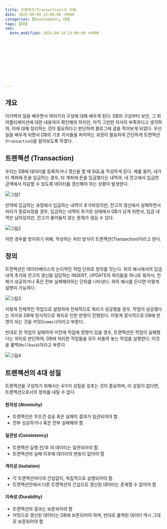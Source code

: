 ```yaml
---
title: 트랜젝션(Transaction)의 이해
date: 2025-09-09 23:00:00 +0900
categories: [Development, DB]
tags: [DB]
seo:
  date_modified: 2025-09-10 23:00:00 +0900











---
```




## 개요

아키텍처 일을 배우면서 여러가지 구성에 대해 배우게 된다. DB의 구성부터 보안, 그 외 어플리케이션에 대한 내용까지 확인해야 하지만, 아직 그만한 지식이 부족하다고 생각하여, 이에 대해 정리하는 것이 필요하다고 판단하여 블로그에 글을 적어보게 되었다. 우선 일을 배우게 되면서 DB의 기초 지식들을 파악하는 과정이 필요하여 간단하게 트랜젝션(`Transaction`)을 알아보도록 하겠다.

## 트랜젝션 (Transaction)

우리는 DB에 데이터를 등록하거나 갱신을 할 때 SQL을 작성하게 된다. 예를 들어, 내가 타 계좌에 돈을 입금하는 경우, 타 계좌에 돈을 입금했다는 내역과, 내 잔고에서 입금한 금액에서 차감할 수 있도록 데이터를 갱신해야 하는 상황이 발생한다. 

![그림1](https://res.cloudinary.com/dabajegcx/image/upload/v1757427929/transaction1_pu8ciy.png)

만약에 입금하는 과정에서 입금하는 내역이 추가되었지만, 잔고의 갱신에서 실패하면서 처리가 종료되었을 경우, 입금하는 내역이 추가된 상태에서 DB가 남게 되면서, 입금 내역은 남아있지만, 잔고가 줄어들지 않는 문제가 생길 수 있다.

![그림2](https://res.cloudinary.com/dabajegcx/image/upload/v1757427929/transaction2_ih42rw.png)

이런 경우를 방지하기 위해, 작성하는 처리 방식이 트랜젝션(Transaction)이라고 한다.

## 정의

트랜젝션은 데이터베이스의 논리적인 작업 단위로 정의를 짓는다. 위의 예시에서의 입금 내역 추가와 잔고의 갱신을 담당하는 INSERT, UPDATE의 쿼리들을 하나로 묶어서, 전체가 성공하거나 혹은 전부 실패해야하는 단위를 나타낸다. 위의 예시를 든다면 이렇게 설명이 가능하다.

![그림3](https://res.cloudinary.com/dabajegcx/image/upload/v1757427929/transaction3_omtrnc.png)

이렇게 전체적인 작업으로 설정하여 전체적으로 쿼리가 성공했을 경우, 작업이 성공했다는 의미로 DB에 정식적으로 쿼리로 인한 반영이 진행된다.
이렇게 정식적으로 DB에 반영이 되는 것을 커밋(`Commit`)이라고 부른다.

반대로 한 작업이 실패하여 이전에 작업에 영향이 있을 경우, 트랜젝션은 작업이 실패했다는 의미로 판단하여, DB에 처리한 작업들을 모두 되돌려 놓는 작업을 실행한다.
이것을 롤백(`Rollback`)이라고 부른다.

![그림4](https://res.cloudinary.com/dabajegcx/image/upload/v1757427930/transaction4_nocgvp.png)



## 트랜젝션의 4대 성질

트랜젝션을 구성하기 위해서는 4가지 성질을 갖추는 것이 중요하며, 이 성질이 없다면, 트랜젝션으로서의 정의를 내릴 수 없다.

#### 원자성 (Atomicity)

- 트랜젝션은 무조건 성공 혹은 실패의 결과가 일관되어야 함.
- 전부 성공하거나 혹은 전부 실패해야 함

#### 일관성 (Consistency)

- 트랜젝션 실행 전/후 의 데이터는 일관되어야 함.
- 트랜젝션의 실패 이후에 데이터의 변동이 없어야 함

#### 격리성 (Isolation)

- 각 트랜젝션마다의 간섭없이, 독립적으로 실행되어야 함.
- 트랜젝션안에서 다른 트랜젝션의 간섭으로 갱신된 데이터는 존재할 수 없어야 함

#### 지속성 (Durability)

- 트랜젝션의 결과는 보존되어야 함
- 커밋으로 갱신된 데이터는 DB에 보존되어야 하며, 반대로 롤백된 데이터 역시 그대로 보존되어야 함
